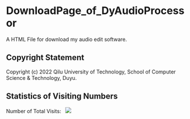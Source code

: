 # DownloadPage_of_DyAudioProcessor
A HTML File for download my audio edit software.

## Copyright Statement
Copyright (c) 2022 Qilu University of Technology, School of Computer Science & Technology, Duyu.

## Statistics of Visiting Numbers
<div>Number of Total Visits: &nbsp; <img src="https://visitor-badge.glitch.me/badge?page_id=Duyu09_Audio_Manager-Devocal-Java-version" /></div> 
